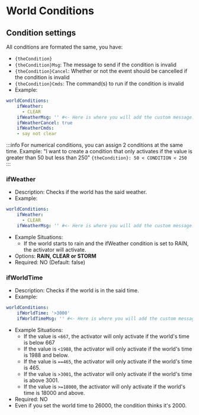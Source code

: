 # World Conditions

## Condition settings
All conditions are formated the same, you have:
* `{theCondition}`
* `{theCondition}Msg`: The message to send if the condition is invalid
* `{theCondition}Cancel`: Whether or not the event should be cancelled if the condition is invalid
* `{theCondition}Cmds`: The command(s) to run if the condition is invalid
* Example:

```yaml
worldConditions:
    ifWeather:
      - CLEAR
    ifWeatherMsg: '' #<- Here is where you will add the custom message.
    ifWeatherCancel: true
    ifWeatherCmds:
    - say not clear
```

:::info
For numerical conditions, you can assign 2 conditions at the same time.
Example: 
"I want to create a condition that only activates if the value is greater than 50 but less than 250"
`{theCondition}: 50 < CONDITION < 250`
:::

### ifWeather

* Description: Checks if the world has the said weather.
* Example:

```yaml
worldConditions:
    ifWeather:
      - CLEAR
    ifWeatherMsg: '' #<- Here is where you will add the custom message.
```

* Example Situations:
  * If the world starts to rain and the ifWeather condition is set to RAIN, the activator will activate.
* Options: **RAIN, CLEAR or STORM**
* Required: NO (Default: false)

### ifWorldTime

* Description: Checks if the world is in the said time.
* Example:

```yaml
worldConditions:
    ifWorldTime: '>3000'
    ifWorldTimeMsg: '' #<- Here is where you will add the custom message.
```

* Example Situations:
  * If the value is `<667`, the activator will only activate if the world's time is below 667
  * If the value is `<1988`, the activator will only activate if the world's time is 1988 and below.
  * If the value is `==465`, the activator will only activate if the world's time is 465.
  * If the value is `>3001`, the activator will only activate if the world's time is above 3001.
  * If the value is `>=18000`, the activator will only activate if the world's time is 18000 and above.
* Required: NO
* Even if you set the world time to 26000, the condition thinks it's 2000.
